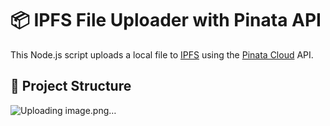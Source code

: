 # 📦 IPFS File Uploader with Pinata API

This Node.js script uploads a local file to [IPFS](https://ipfs.io/) using the [Pinata Cloud](https://www.pinata.cloud/) API.

## 📁 Project Structure

![Uploading image.png…]()

